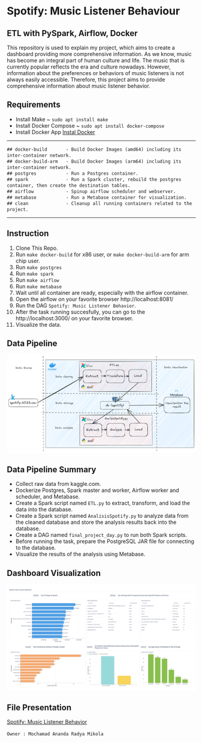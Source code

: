# Spotify: Music Listener Behaviour
## ETL with PySpark, Airflow, Docker

This repository is used to explain my project, which aims to create a dashboard providing more comprehensive information. As we know, music has become an integral part of human culture and life. The music that is currently popular reflects the era and culture nowadays. However, information about the preferences or behaviors of music listeners is not always easily accessible. Therefore, this project aims to provide comprehensive information about music listener behavior.

## Requirements
- Install Make ~ `sudo apt install make`
- Install Docker Compose ~ `sudo apt install docker-compose`
- Install Docker App [Instal Docker](https://docs.docker.com/engine/install/)

---
```
## docker-build	      - Build Docker Images (amd64) including its inter-container network.
## docker-build-arm   - Build Docker Images (arm64) including its inter-container network.
## postgres           - Run a Postgres container.
## spark              - Run a Spark cluster, rebuild the postgres container, then create the destination tables.
## airflow            - Spinup airflow scheduler and webserver.
## metabase           - Run a Metabase container for visualization.
## clean              - Cleanup all running containers related to the project.
```
---

## Instruction
1. Clone This Repo.
2. Run `make docker-build` for x86 user, or `make docker-build-arm` for arm chip user.
3. Run `make postgres`
4. Run `make spark`
5. Run `make airflow`
6. Run `make metabase`
7. Wait until all container are ready, especially with the airflow container.
8. Open the airflow on your favorite browser http://localhost:8081/
9. Run the DAG `Spotify: Music Listener Behavior`.
10. After the task running succesfully, you can go to the http://localhost:3000/ on your favorite browser.
11. Visualize the data.

## Data Pipeline
![Data Pipeline](https://github.com/RadyaMikola22/final-project-DE/blob/7874afb84984e56eb6bc45afc1f5f7784c6f12ef/Design%20Data%20Pipeline%20(Metabase).png)
## Data Pipeline Summary
- Collect raw data from kaggle.com.
- Dockerize Postgres, Spark master and worker, Airflow worker and scheduler, and Metabase.
- Create a Spark script named `ETL.py` to extract, transform, and load the data into the database.
- Create a Spark script named `AnalisisSpotify.py` to analyze data from the cleaned database and store the analysis results back into the database.
- Create a DAG named `final_project_day.py` to run both Spark scripts.
- Before running the task, prepare the PostgreSQL JAR file for connecting to the database.
- Visualize the results of the analysis using Metabase.

## Dashboard Visualization
![Dashboard](https://github.com/RadyaMikola22/final-project-DE/blob/7b959b817e3650aa622b3eb86581af075368d608/Spotify%20Music%20Listener%20Behavior.jpg)

## File Presentation
[Spotify: Music Listener Behavior](https://www.canva.com/design/DAFx2UoDeAM/y01IcQ7w_Ue8kIQVwrDdYQ/view?utm_content=DAFx2UoDeAM&utm_campaign=designshare&utm_medium=link&utm_source=editor)

`Owner : Mochamad Ananda Radya Mikola`
